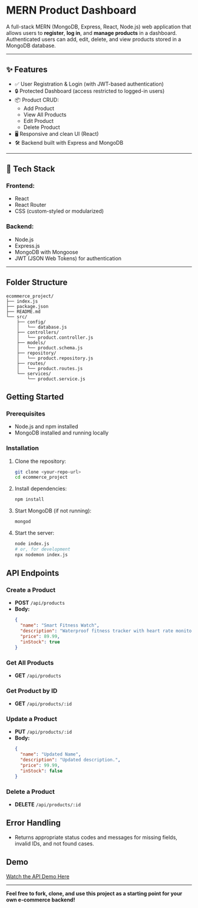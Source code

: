 # MERN Product Dashboard

A full-stack MERN (MongoDB, Express, React, Node.js) web application that allows users to **register**, **log in**, and **manage products** in a dashboard. Authenticated users can add, edit, delete, and view products stored in a MongoDB database.

---

## ✨ Features

- ✅ User Registration & Login (with JWT-based authentication)
- 🔒 Protected Dashboard (access restricted to logged-in users)
- 📦 Product CRUD:
  - Add Product
  - View All Products
  - Edit Product
  - Delete Product
- 🖥️ Responsive and clean UI (React)
- 🛠️ Backend built with Express and MongoDB

---

## 🧰 Tech Stack

### Frontend:
- React
- React Router
- CSS (custom-styled or modularized)

### Backend:
- Node.js
- Express.js
- MongoDB with Mongoose
- JWT (JSON Web Tokens) for authentication

---




## Folder Structure
```
ecommerce_project/
├── index.js
├── package.json
├── README.md
└── src/
    ├── config/
    │   └── database.js
    ├── controllers/
    │   └── product.controller.js
    ├── models/
    │   └── product.schema.js
    ├── repository/
    │   └── product.repository.js
    ├── routes/
    │   └── product.routes.js
    └── services/
        └── product.service.js
```

## Getting Started

### Prerequisites
- Node.js and npm installed
- MongoDB installed and running locally

### Installation
1. Clone the repository:
   ```bash
   git clone <your-repo-url>
   cd ecommerce_project
   ```
2. Install dependencies:
   ```bash
   npm install
   ```
3. Start MongoDB (if not running):
   ```bash
   mongod
   ```
4. Start the server:
   ```bash
   node index.js
   # or, for development
   npx nodemon index.js
   ```

## API Endpoints

### Create a Product
- **POST** `/api/products`
- **Body:**
  ```json
  {
    "name": "Smart Fitness Watch",
    "description": "Waterproof fitness tracker with heart rate monitor and GPS.",
    "price": 89.99,
    "inStock": true
  }
  ```

### Get All Products
- **GET** `/api/products`

### Get Product by ID
- **GET** `/api/products/:id`

### Update a Product
- **PUT** `/api/products/:id`
- **Body:**
  ```json
  {
    "name": "Updated Name",
    "description": "Updated description.",
    "price": 99.99,
    "inStock": false
  }
  ```

### Delete a Product
- **DELETE** `/api/products/:id`

## Error Handling
- Returns appropriate status codes and messages for missing fields, invalid IDs, and not found cases.

## Demo
[Watch the API Demo Here](https://www.awesomescreenshot.com/video/42441228?key=ace74ee4f1c9e9da14c6ea622a745be9)

---

**Feel free to fork, clone, and use this project as a starting point for your own e-commerce backend!**
